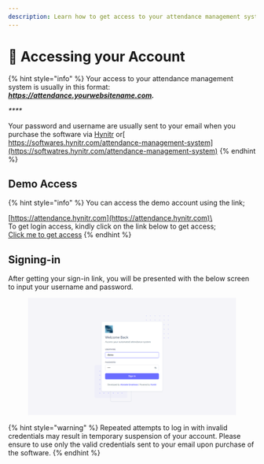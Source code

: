```yaml
---
description: Learn how to get access to your attendance management system
---
```


# 🔐 Accessing your Account

{% hint style="info" %}
Your access to your attendance management system is usually in this format: _**https://attendance.yourwebsitename.com.**_

_****_

Your password and username are usually sent to your email when you purchase the software via [Hynitr](https://hynitr.com) or[ https://softwares.hynitr.com/attendance-management-system](https://softwatres.hynitr.com/attendance-management-system)
{% endhint %}

## Demo Access

{% hint style="info" %}
You can access the demo account using the link;

[https://attendance.hynitr.com](https://attendance.hynitr.com)\
\
To get login access, kindly click on the link below to get access;\
[Click me to get access](https://api.whatsapp.com/send?phone=2348102569402\&text=hello,%20i%20need%20access%20to%20the%20attendance%20software.)
{% endhint %}

## Signing-in

After getting your sign-in link, you will be presented with the below screen to input your username and password.&#x20;

<figure><img src="../.gitbook/assets/image_2023-02-28_230841696.png" alt="Sign-in screen"><figcaption></figcaption></figure>

{% hint style="warning" %}
Repeated attempts to log in with invalid credentials may result in temporary suspension of your account. Please ensure to use only the valid credentials sent to your email upon purchase of the software.
{% endhint %}
